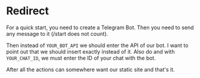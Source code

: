 # Redirect
For a quick start, you need to create a Telegram Bot. Then you need to send any message to it (/start does not count).

Then instead of ```YOUR_BOT_API``` we should enter the API of our bot. I want to point out that we should insert exactly instead of it. Also do and with ```YOUR_CHAT_ID```, we must enter the ID of your chat with the bot.

After all the actions can somewhere want our static site and that's it.
